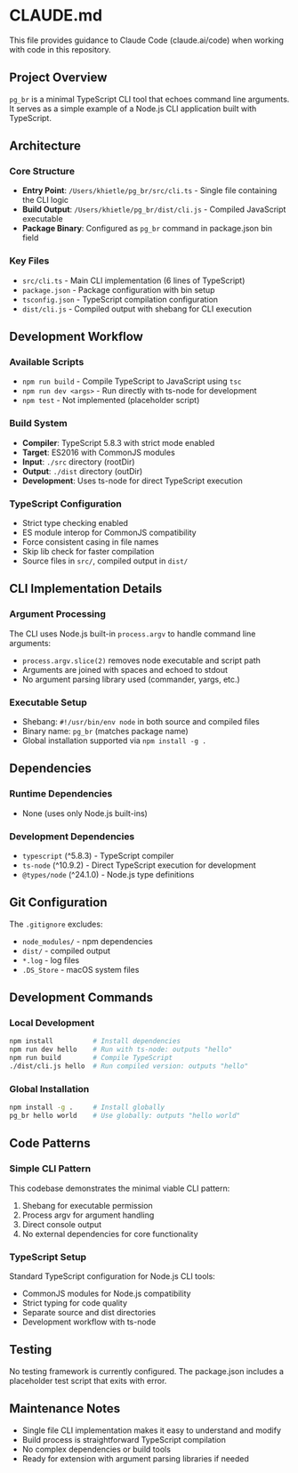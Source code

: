 # CLAUDE.md

This file provides guidance to Claude Code (claude.ai/code) when working with code in this repository.

## Project Overview

`pg_br` is a minimal TypeScript CLI tool that echoes command line arguments. It serves as a simple example of a Node.js CLI application built with TypeScript.

## Architecture

### Core Structure
- **Entry Point**: `/Users/khietle/pg_br/src/cli.ts` - Single file containing the CLI logic
- **Build Output**: `/Users/khietle/pg_br/dist/cli.js` - Compiled JavaScript executable
- **Package Binary**: Configured as `pg_br` command in package.json bin field

### Key Files
- `src/cli.ts` - Main CLI implementation (6 lines of TypeScript)
- `package.json` - Package configuration with bin setup
- `tsconfig.json` - TypeScript compilation configuration
- `dist/cli.js` - Compiled output with shebang for CLI execution

## Development Workflow

### Available Scripts
- `npm run build` - Compile TypeScript to JavaScript using `tsc`
- `npm run dev <args>` - Run directly with ts-node for development
- `npm test` - Not implemented (placeholder script)

### Build System
- **Compiler**: TypeScript 5.8.3 with strict mode enabled
- **Target**: ES2016 with CommonJS modules
- **Input**: `./src` directory (rootDir)
- **Output**: `./dist` directory (outDir)
- **Development**: Uses ts-node for direct TypeScript execution

### TypeScript Configuration
- Strict type checking enabled
- ES module interop for CommonJS compatibility
- Force consistent casing in file names
- Skip lib check for faster compilation
- Source files in `src/`, compiled output in `dist/`

## CLI Implementation Details

### Argument Processing
The CLI uses Node.js built-in `process.argv` to handle command line arguments:
- `process.argv.slice(2)` removes node executable and script path
- Arguments are joined with spaces and echoed to stdout
- No argument parsing library used (commander, yargs, etc.)

### Executable Setup
- Shebang: `#!/usr/bin/env node` in both source and compiled files
- Binary name: `pg_br` (matches package name)
- Global installation supported via `npm install -g .`

## Dependencies

### Runtime Dependencies
- None (uses only Node.js built-ins)

### Development Dependencies
- `typescript` (^5.8.3) - TypeScript compiler
- `ts-node` (^10.9.2) - Direct TypeScript execution for development
- `@types/node` (^24.1.0) - Node.js type definitions

## Git Configuration
The `.gitignore` excludes:
- `node_modules/` - npm dependencies
- `dist/` - compiled output
- `*.log` - log files
- `.DS_Store` - macOS system files

## Development Commands

### Local Development
```bash
npm install          # Install dependencies
npm run dev hello    # Run with ts-node: outputs "hello"
npm run build        # Compile TypeScript
./dist/cli.js hello  # Run compiled version: outputs "hello"
```

### Global Installation
```bash
npm install -g .     # Install globally
pg_br hello world    # Use globally: outputs "hello world"
```

## Code Patterns

### Simple CLI Pattern
This codebase demonstrates the minimal viable CLI pattern:
1. Shebang for executable permission
2. Process argv for argument handling
3. Direct console output
4. No external dependencies for core functionality

### TypeScript Setup
Standard TypeScript configuration for Node.js CLI tools:
- CommonJS modules for Node.js compatibility
- Strict typing for code quality
- Separate source and dist directories
- Development workflow with ts-node

## Testing
No testing framework is currently configured. The package.json includes a placeholder test script that exits with error.

## Maintenance Notes
- Single file CLI implementation makes it easy to understand and modify
- Build process is straightforward TypeScript compilation
- No complex dependencies or build tools
- Ready for extension with argument parsing libraries if needed